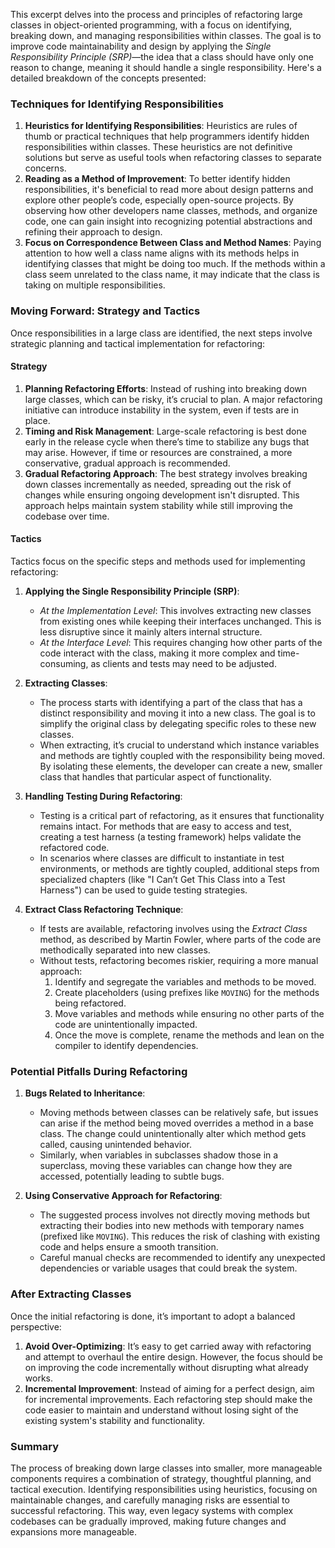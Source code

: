 This excerpt delves into the process and principles of refactoring large classes in object-oriented programming, with a focus on identifying, breaking down, and managing responsibilities within classes. The goal is to improve code maintainability and design by applying the *Single Responsibility Principle (SRP)*—the idea that a class should have only one reason to change, meaning it should handle a single responsibility. Here's a detailed breakdown of the concepts presented:

### Techniques for Identifying Responsibilities
1. **Heuristics for Identifying Responsibilities**: Heuristics are rules of thumb or practical techniques that help programmers identify hidden responsibilities within classes. These heuristics are not definitive solutions but serve as useful tools when refactoring classes to separate concerns.
2. **Reading as a Method of Improvement**: To better identify hidden responsibilities, it's beneficial to read more about design patterns and explore other people’s code, especially open-source projects. By observing how other developers name classes, methods, and organize code, one can gain insight into recognizing potential abstractions and refining their approach to design.
3. **Focus on Correspondence Between Class and Method Names**: Paying attention to how well a class name aligns with its methods helps in identifying classes that might be doing too much. If the methods within a class seem unrelated to the class name, it may indicate that the class is taking on multiple responsibilities.

### Moving Forward: Strategy and Tactics
Once responsibilities in a large class are identified, the next steps involve strategic planning and tactical implementation for refactoring:

#### Strategy
1. **Planning Refactoring Efforts**: Instead of rushing into breaking down large classes, which can be risky, it’s crucial to plan. A major refactoring initiative can introduce instability in the system, even if tests are in place.
2. **Timing and Risk Management**: Large-scale refactoring is best done early in the release cycle when there’s time to stabilize any bugs that may arise. However, if time or resources are constrained, a more conservative, gradual approach is recommended.
3. **Gradual Refactoring Approach**: The best strategy involves breaking down classes incrementally as needed, spreading out the risk of changes while ensuring ongoing development isn't disrupted. This approach helps maintain system stability while still improving the codebase over time.

#### Tactics
Tactics focus on the specific steps and methods used for implementing refactoring:

1. **Applying the Single Responsibility Principle (SRP)**:
   - *At the Implementation Level*: This involves extracting new classes from existing ones while keeping their interfaces unchanged. This is less disruptive since it mainly alters internal structure.
   - *At the Interface Level*: This requires changing how other parts of the code interact with the class, making it more complex and time-consuming, as clients and tests may need to be adjusted.

2. **Extracting Classes**:
   - The process starts with identifying a part of the class that has a distinct responsibility and moving it into a new class. The goal is to simplify the original class by delegating specific roles to these new classes.
   - When extracting, it’s crucial to understand which instance variables and methods are tightly coupled with the responsibility being moved. By isolating these elements, the developer can create a new, smaller class that handles that particular aspect of functionality.

3. **Handling Testing During Refactoring**:
   - Testing is a critical part of refactoring, as it ensures that functionality remains intact. For methods that are easy to access and test, creating a test harness (a testing framework) helps validate the refactored code.
   - In scenarios where classes are difficult to instantiate in test environments, or methods are tightly coupled, additional steps from specialized chapters (like "I Can’t Get This Class into a Test Harness") can be used to guide testing strategies.

4. **Extract Class Refactoring Technique**:
   - If tests are available, refactoring involves using the *Extract Class* method, as described by Martin Fowler, where parts of the code are methodically separated into new classes.
   - Without tests, refactoring becomes riskier, requiring a more manual approach:
     1. Identify and segregate the variables and methods to be moved.
     2. Create placeholders (using prefixes like `MOVING`) for the methods being refactored.
     3. Move variables and methods while ensuring no other parts of the code are unintentionally impacted.
     4. Once the move is complete, rename the methods and lean on the compiler to identify dependencies.

### Potential Pitfalls During Refactoring
1. **Bugs Related to Inheritance**:
   - Moving methods between classes can be relatively safe, but issues can arise if the method being moved overrides a method in a base class. The change could unintentionally alter which method gets called, causing unintended behavior.
   - Similarly, when variables in subclasses shadow those in a superclass, moving these variables can change how they are accessed, potentially leading to subtle bugs.

2. **Using Conservative Approach for Refactoring**:
   - The suggested process involves not directly moving methods but extracting their bodies into new methods with temporary names (prefixed like `MOVING`). This reduces the risk of clashing with existing code and helps ensure a smooth transition.
   - Careful manual checks are recommended to identify any unexpected dependencies or variable usages that could break the system.

### After Extracting Classes
Once the initial refactoring is done, it’s important to adopt a balanced perspective:

1. **Avoid Over-Optimizing**: It’s easy to get carried away with refactoring and attempt to overhaul the entire design. However, the focus should be on improving the code incrementally without disrupting what already works.
2. **Incremental Improvement**: Instead of aiming for a perfect design, aim for incremental improvements. Each refactoring step should make the code easier to maintain and understand without losing sight of the existing system's stability and functionality.

### Summary
The process of breaking down large classes into smaller, more manageable components requires a combination of strategy, thoughtful planning, and tactical execution. Identifying responsibilities using heuristics, focusing on maintainable changes, and carefully managing risks are essential to successful refactoring. This way, even legacy systems with complex codebases can be gradually improved, making future changes and expansions more manageable.
